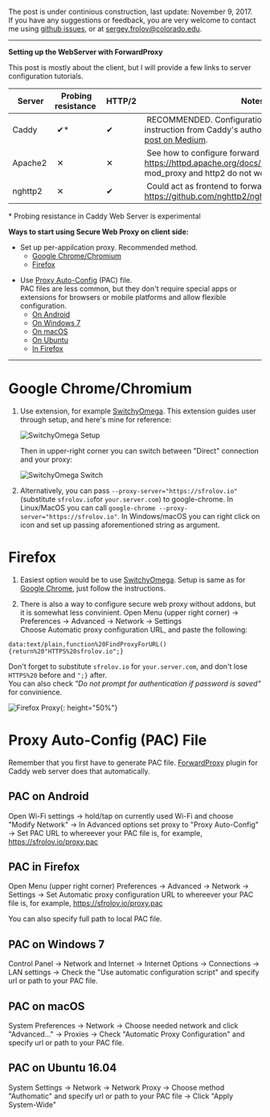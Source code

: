 The post is under continious construction, last update: November 9, 2017.  
If you have any suggestions or feedback, you are very welcome to contact me using [github issues](https://github.com/sergeyfrolov/configuring-secure-web-proxy/issues),
or at <sergey.frolov@colorado.edu>.

---

**Setting up the WebServer with ForwardProxy**

This post is mostly about the client, but I will provide a few links to server configuration tutorials.

| &nbsp;Server  | &nbsp;Probing resistance | &nbsp;HTTP/2 | &nbsp;Notes                                                                                                                                                                                          |
|---------|--------------------|--------|------------------------------------------------------------------------------------------------------------------------------------------------------------------------------------------------|
| Caddy   |     &nbsp;✔*        | &nbsp;✔   | &nbsp;RECOMMENDED. Configuration is extremely easy, see instruction from Caddy's author Matt Holt in his [blog post on Medium](https://medium.com/@mattholt/private-browsing-without-a-vpn-e91027552700). |
| Apache2 |     &nbsp;✕         | &nbsp;✕   | &nbsp;See how to configure forward proxy on https://httpd.apache.org/docs/2.2/mod/mod_proxy.html. mod_proxy and http2 do not work together.                                                   |
| nghttp2 |     &nbsp;✕         | &nbsp;✔   | &nbsp;Could act as frontend to forwadproxy, say squid, see https://github.com/nghttp2/nghttp2/issues/547                                                                                                        |                                                                                 |

\* Probing resistance in Caddy Web Server is experimental


**Ways to start using Secure Web Proxy on client side:**

* Set up per-appilcation proxy. Recommended method.
    * [Google Chrome/Chromium](#google-chromechromium)
    * [Firefox](#firefox)

<!--
    * [TODO: IE/Edge]()
    * [TODO: Safari]()
-->

<!--
* Set up system-wide proxy. Most browsers use system proxy by default.

    * [Windows 7](#windows-7-system-wide-proxy)
-->
    
<!--
    * [Ubuntu 16.04](#ubuntu-1604-system-wide-proxy)
    * [TODO: Android]()
    * [TODO: iOS?]()
-->

* Use [Proxy Auto-Config](https://en.wikipedia.org/wiki/Proxy_auto-config) (PAC) file.  
    PAC files are less common, but they don't require special apps or extensions
for browsers or mobile platforms and allow flexible configuration.
    * [On Android](#pac-on-android)
    * [On Windows 7](#pac-on-windows-7)
    * [On macOS](#pac-on-macos)
    * [On Ubuntu](#pac-on-ubuntu-1604)
    * [In Firefox](#pac-in-firefox)

---

# Google Chrome/Chromium

 1. Use extension, for example [SwitchyOmega](https://chrome.google.com/webstore/detail/proxy-switchyomega/padekgcemlokbadohgkifijomclgjgif?hl=en). This extension guides user through setup, and here's mine for reference:

    ![SwitchyOmega Setup](https://sfrolov.io/images/secure-web-proxy//20170812-163032.png)

    Then in upper-right corner you can switch between "Direct" connection and your proxy:

    ![SwitchyOmega Switch](https://sfrolov.io/images/secure-web-proxy//20170812-163247.png)

 2. Alternatively, you can pass `--proxy-server="https://sfrolov.io"` (substitute `sfrolov.io`for `your.server.com`) to google-chrome. In Linux/MacOS you can call `google-chrome --proxy-server="https://sfrolov.io"`. In Windows/macOS you can right click on icon and set up passing aforementioned string as argument. 

# Firefox

1. Easiest option would be to use [SwitchyOmega](https://addons.mozilla.org/en-US/firefox/addon/switchyomega/).
Setup is same as for [Google Chrome](#google-chromechromium), just follow the instructions.

2. There is also a way to configure secure web proxy without addons, but it is somewhat less convinient.
Open Menu (upper right corner) → Preferences → Advanced → Network → Settings  
Choose Automatic proxy configuration URL, and paste the following:  

```
data:text/plain,function%20FindProxyForURL(){return%20"HTTPS%20sfrolov.io";}
```  

Don't forget to substitute `sfrolov.io` for `your.server.com`, and don't lose `HTTPS%20` before and `";}` after.  
You can also check _"Do not prompt for authentication if password is saved"_  for convinience.

![Firefox Proxy](https://sfrolov.io/images/secure-web-proxy/20170812-154731.png){: height="50%"}

# Proxy Auto-Config (PAC) File

Remember that you first have to generate PAC file. [ForwardProxy](https://caddyserver.com/docs/http.forwardproxy) plugin for Caddy web server does that automatically.

## PAC on Android

Open Wi-Fi settings → hold/tap on currently used Wi-Fi and choose "Modify Network" → In Advanced options set proxy to "Proxy Auto-Config" → Set PAC URL to whereever your PAC file is, for example, https://sfrolov.io/proxy.pac

## PAC in Firefox

Open Menu (upper right corner)  Preferences → Advanced → Network → Settings → Set Automatic proxy configuration URL to whereever your PAC file is, for example, https://sfrolov.io/proxy.pac

You can also specify full path to local PAC file.

## PAC on Windows 7

<!--
Unless you are sure that you need PAC file, I'd recommend to specify [just a proxy](#windows-7-system-wide-proxy)
-->

Control Panel → Network and Internet → Internet Options → Connections → LAN settings → Check the "Use automatic configuration script" and specify url or path to your PAC file.   

## PAC on macOS

System Preferences → Network → Choose needed network and click "Advanced..." → Proxies → Check "Automatic Proxy Configuration" and specify url or path to your PAC file.

## PAC on Ubuntu 16.04

System Settings → Network → Network Proxy → Choose method "Authomatic" and specify url or path to your PAC file → Click "Apply System-Wide"

<!--
# System-wide proxy set up

## Windows 7 system wide proxy

Control Panel → Network and Internet → Internet Options → Connections → LAN settings → Check "Use a proxy server..." and paste your "https://yourserver.com" in Address and "443" in port. Don't lose "https://" in Address, Windows likes to remove it when you open LAN settings window again.

![Windows 7 proxy setup](https://sfrolov.io/images/secure-web-proxy/win7-proxy.jpeg)
-->

<!--
## Ubuntu 16.04 system wide proxy

This method may not apply to all applications, and generally not advised to use.  

System Settings → Network → Network Proxy → Choose method "Authomatic" nd paste your "https://yourserver.com" in Address and "443" in port. For kicks do it for HTTP, HTTPS and FTP → Click "Apply System-Wide" 
-->

